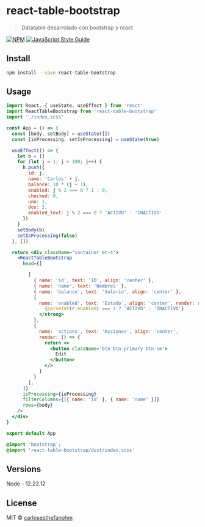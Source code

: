 # react-table-bootstrap

> Datatable desarrolado con bootstrap y react

[![NPM](https://img.shields.io/npm/v/react-table-bootstrap.svg)](https://www.npmjs.com/package/react-table-bootstrap) [![JavaScript Style Guide](https://img.shields.io/badge/code_style-standard-brightgreen.svg)](https://standardjs.com)

## Install

```bash
npm install --save react-table-bootstrap
```

## Usage

```jsx
import React, { useState, useEffect } from 'react'
import ReactTableBootstrap from 'react-table-bootstrap'
import './index.scss'

const App = () => {
  const [body, setBody] = useState([])
  const [isProcessing, setIsProcessing] = useState(true)

  useEffect(() => {
    let b = []
    for (let j = 1; j < 100; j++) {
      b.push({
        id: j,
        name: 'Carlos' + j,
        balance: 10 * (j + 1),
        enabled: j % 2 === 0 ? 1 : 0,
        checked: 0,
        uno: 1,
        dos: 2,
        enabled_text: j % 2 === 0 ? 'ACTIVO' : 'INACTIVO'
      })
    }
    setBody(b)
    setIsProcessing(false)
  }, [])

  return <div className="container mt-4">
    <ReactTableBootstrap
      head={[

        [
          { name: 'id', text: 'ID', align: 'center' },
          { name: 'name', text: 'Nombres' },
          { name: 'balance', text: 'Salario', align: 'center' },
          {
            name: 'enabled', text: 'Estado', align: 'center', render: r => <strong className={'text-' + (parseInt(r.enabled) === 1 ? 'success' : 'danger')}>
              {parseInt(r.enabled) === 1 ? 'ACTIVO' : 'INACTIVO'}
            </strong>
          },
          {
            name: 'actions', text: 'Acciones', align: 'center',
            render: () => {
              return <>
                <button className='btn btn-primary btn-sm'>
                  Edit
                </button>
              </>
            }
          }
        ],
      ]}
      isProcessing={isProcessing}
      filterColumns={[{ name: 'id' }, { name: 'name' }]}
      rows={body}
    />
  </div>
}

export default App
```

```scss
@import 'bootstrap';
@import 'react-table-bootstrap/dist/index.scss'
```

## Versions
Node - 12.22.12

## License

MIT © [carlosesthefanohm](https://github.com/carlosesthefanohm)
